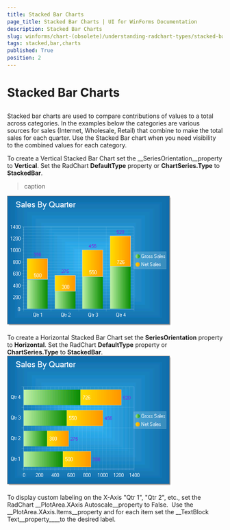 ```yaml
---
title: Stacked Bar Charts
page_title: Stacked Bar Charts | UI for WinForms Documentation
description: Stacked Bar Charts
slug: winforms/chart-(obsolete)/understanding-radchart-types/stacked-bar-charts
tags: stacked,bar,charts
published: True
position: 2
---
```


# Stacked Bar Charts



## 

Stacked bar charts are used to compare contributions of values to a total across categories. In the examples below the categories are various sources for sales (Internet, Wholesale, Retail) that combine to make the total sales for each quarter. Use the Stacked Bar chart when you need visibility to the combined values for each category.

To create a Vertical Stacked Bar Chart set the __SeriesOrientation__property to __Vertical__. Set the RadChart __DefaultType__ property or __ChartSeries.Type__ to __StackedBar__.
>caption 

![chart-undestanding-radchart-types-stacked-bar-charts 001](images/chart-undestanding-radchart-types-stacked-bar-charts001.png)



To create a Horizontal Stacked Bar Chart set the __SeriesOrientation__ property to __Horizontal__. Set the RadChart __DefaultType__ property or __ChartSeries.Type__ to __StackedBar__.![chart-undestanding-radchart-types-stacked-bar-charts 002](images/chart-undestanding-radchart-types-stacked-bar-charts002.png)

To display custom labeling on the X-Axis "Qtr 1", "Qtr 2", etc., set the RadChart __PlotArea.XAxis Autoscale__property to False.  Use the __PlotArea.XAxis.Items__property and for each item set the __TextBlock Text__property____to the desired label.
        
